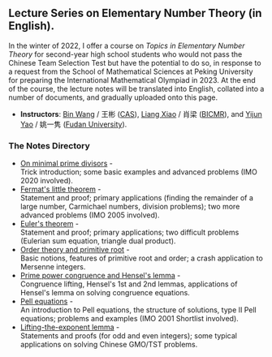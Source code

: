 ## Lecture Series on Elementary Number Theory (in English).

In the winter of 2022, I offer a course on _Topics in Elementary Number Theory_ for second-year high school students who would not pass the Chinese Team Selection Test but have the potential to do so, in response to a request from the School of Mathematical Sciences at Peking University for preparing the International Mathematical Olympiad in 2023. At the end of the course, the lecture notes will be translated into English, collated into a number of documents, and gradually uploaded onto this page.

- **Instructors**: [Bin Wang](http://sourcedb.amss.cas.cn/zw/zjrck/fyjy/201710/t20171026_4878461.html) / 王彬 ([CAS](http://www.amss.cas.cn)), [Liang Xiao](https://bicmr.pku.edu.cn/~lxiao/index.htm) / 肖梁 ([BICMR](https://bicmr.pku.edu.cn)), and [Yijun Yao](https://math.fudan.edu.cn/fa/00/c30607a326144/page.htm) / 姚一隽 ([Fudan University](https://math.fudan.edu.cn/main.htm)).

### The Notes Directory

- [On minimal prime divisors](././mindiv.pdf) - <br/>
  Trick introduction; some basic examples and advanced problems (IMO 2020 involved).
- [Fermat's little theorem](././Fermat.pdf) - <br/>
  Statement and proof; primary applications (finding the remainder of a large number, Carmichael numbers, division problems); two more advanced problems (IMO 2005 involved).
- [Euler's theorem](././Euler.pdf) - <br/>
  Statement and proof; primary applications; two difficult problems (Eulerian sum equation, triangle dual product).
- [Order theory and primitive root](././order.pdf) - <br/>
  Basic notions, features of primitive root and order; a crash application to Mersenne integers.
- [Prime power congruence and Hensel's lemma](././Hensel.pdf) - <br/>
  Congruence lifting, Hensel's 1st and 2nd lemmas, applications of Hensel's lemma on solving congruence equations.
- [Pell equations](././Pell.pdf) - <br/>
  An introduction to Pell equations, the structure of solutions, type II Pell equations; problems and examples (IMO 2001 Shortlist involved).
- [Lifting-the-exponent lemma](././LTE.pdf) - <br/>
  Statements and proofs (for odd and even integers); some typical applications on solving Chinese GMO/TST problems.